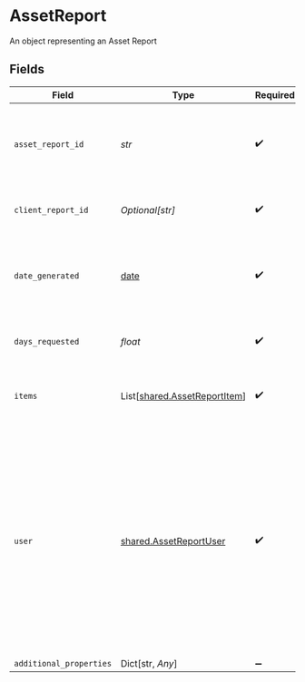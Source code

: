 # AssetReport

An object representing an Asset Report


## Fields

| Field                                                                                                                                                                                                                                                                                        | Type                                                                                                                                                                                                                                                                                         | Required                                                                                                                                                                                                                                                                                     | Description                                                                                                                                                                                                                                                                                  |
| -------------------------------------------------------------------------------------------------------------------------------------------------------------------------------------------------------------------------------------------------------------------------------------------- | -------------------------------------------------------------------------------------------------------------------------------------------------------------------------------------------------------------------------------------------------------------------------------------------- | -------------------------------------------------------------------------------------------------------------------------------------------------------------------------------------------------------------------------------------------------------------------------------------------- | -------------------------------------------------------------------------------------------------------------------------------------------------------------------------------------------------------------------------------------------------------------------------------------------- |
| `asset_report_id`                                                                                                                                                                                                                                                                            | *str*                                                                                                                                                                                                                                                                                        | :heavy_check_mark:                                                                                                                                                                                                                                                                           | A unique ID identifying an Asset Report. Like all Plaid identifiers, this ID is case sensitive.                                                                                                                                                                                              |
| `client_report_id`                                                                                                                                                                                                                                                                           | *Optional[str]*                                                                                                                                                                                                                                                                              | :heavy_check_mark:                                                                                                                                                                                                                                                                           | An identifier you determine and submit for the Asset Report.                                                                                                                                                                                                                                 |
| `date_generated`                                                                                                                                                                                                                                                                             | [date](https://docs.python.org/3/library/datetime.html#date-objects)                                                                                                                                                                                                                         | :heavy_check_mark:                                                                                                                                                                                                                                                                           | The date and time when the Asset Report was created, in [ISO 8601](https://wikipedia.org/wiki/ISO_8601) format (e.g. "2018-04-12T03:32:11Z").                                                                                                                                                |
| `days_requested`                                                                                                                                                                                                                                                                             | *float*                                                                                                                                                                                                                                                                                      | :heavy_check_mark:                                                                                                                                                                                                                                                                           | The duration of transaction history you requested                                                                                                                                                                                                                                            |
| `items`                                                                                                                                                                                                                                                                                      | List[[shared.AssetReportItem](../../models/shared/assetreportitem.md)]                                                                                                                                                                                                                       | :heavy_check_mark:                                                                                                                                                                                                                                                                           | Data returned by Plaid about each of the Items included in the Asset Report.                                                                                                                                                                                                                 |
| `user`                                                                                                                                                                                                                                                                                       | [shared.AssetReportUser](../../models/shared/assetreportuser.md)                                                                                                                                                                                                                             | :heavy_check_mark:                                                                                                                                                                                                                                                                           | The user object allows you to provide additional information about the user to be appended to the Asset Report. All fields are optional. The `first_name`, `last_name`, and `ssn` fields are required if you would like the Report to be eligible for Fannie Mae’s Day 1 Certainty™ program. |
| `additional_properties`                                                                                                                                                                                                                                                                      | Dict[str, *Any*]                                                                                                                                                                                                                                                                             | :heavy_minus_sign:                                                                                                                                                                                                                                                                           | N/A                                                                                                                                                                                                                                                                                          |